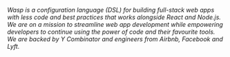 *Wasp is a configuration language (DSL) for building full-stack web apps with less code and best practices that works alongside React and Node.js. We are on a mission to streamline web app development while empowering developers to continue using the power of code and their favourite tools. We are backed by Y Combinator and engineers from Airbnb, Facebook and Lyft.* 
